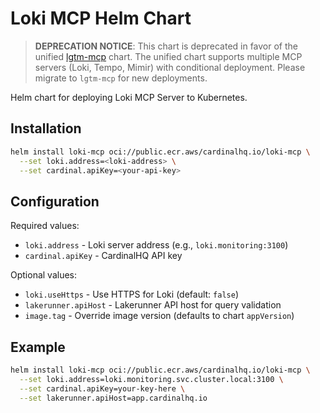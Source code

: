 # Loki MCP Helm Chart

> **DEPRECATION NOTICE**: This chart is deprecated in favor of the unified [lgtm-mcp](../lgtm-mcp) chart.
> The unified chart supports multiple MCP servers (Loki, Tempo, Mimir) with conditional deployment.
> Please migrate to `lgtm-mcp` for new deployments.

Helm chart for deploying Loki MCP Server to Kubernetes.

## Installation

```bash
helm install loki-mcp oci://public.ecr.aws/cardinalhq.io/loki-mcp \
  --set loki.address=<loki-address> \
  --set cardinal.apiKey=<your-api-key>
```

## Configuration

Required values:
- `loki.address` - Loki server address (e.g., `loki.monitoring:3100`)
- `cardinal.apiKey` - CardinalHQ API key

Optional values:
- `loki.useHttps` - Use HTTPS for Loki (default: `false`)
- `lakerunner.apiHost` - Lakerunner API host for query validation
- `image.tag` - Override image version (defaults to chart `appVersion`)

## Example

```bash
helm install loki-mcp oci://public.ecr.aws/cardinalhq.io/loki-mcp \
  --set loki.address=loki.monitoring.svc.cluster.local:3100 \
  --set cardinal.apiKey=your-key-here \
  --set lakerunner.apiHost=app.cardinalhq.io
```
